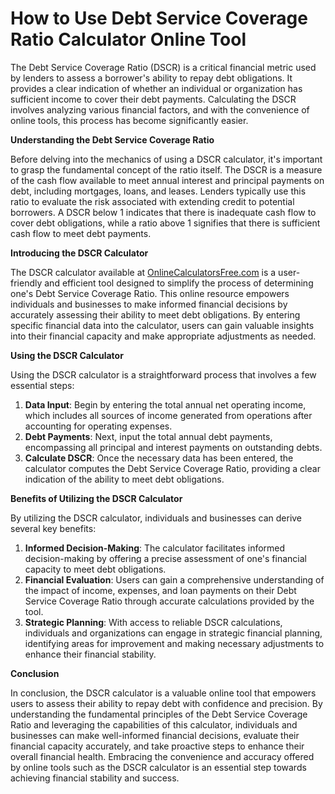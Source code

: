 How to Use Debt Service Coverage Ratio Calculator Online Tool
=============================================================

The Debt Service Coverage Ratio (DSCR) is a critical financial metric used by lenders to assess a borrower's ability to repay debt obligations. It provides a clear indication of whether an individual or organization has sufficient income to cover their debt payments. Calculating the DSCR involves analyzing various financial factors, and with the convenience of online tools, this process has become significantly easier.

**Understanding the Debt Service Coverage Ratio**

Before delving into the mechanics of using a DSCR calculator, it's important to grasp the fundamental concept of the ratio itself. The DSCR is a measure of the cash flow available to meet annual interest and principal payments on debt, including mortgages, loans, and leases. Lenders typically use this ratio to evaluate the risk associated with extending credit to potential borrowers. A DSCR below 1 indicates that there is inadequate cash flow to cover debt obligations, while a ratio above 1 signifies that there is sufficient cash flow to meet debt payments.

**Introducing the DSCR Calculator**

The DSCR calculator available at [OnlineCalculatorsFree.com](https://www.onlinecalculatorsfree.com/financial/debt-service-coverage-ratio-calculator.html) is a user-friendly and efficient tool designed to simplify the process of determining one's Debt Service Coverage Ratio. This online resource empowers individuals and businesses to make informed financial decisions by accurately assessing their ability to meet debt obligations. By entering specific financial data into the calculator, users can gain valuable insights into their financial capacity and make appropriate adjustments as needed.

**Using the DSCR Calculator**

Using the DSCR calculator is a straightforward process that involves a few essential steps:

1. **Data Input**: Begin by entering the total annual net operating income, which includes all sources of income generated from operations after accounting for operating expenses.
2. **Debt Payments**: Next, input the total annual debt payments, encompassing all principal and interest payments on outstanding debts.
3. **Calculate DSCR**: Once the necessary data has been entered, the calculator computes the Debt Service Coverage Ratio, providing a clear indication of the ability to meet debt obligations.

**Benefits of Utilizing the DSCR Calculator**

By utilizing the DSCR calculator, individuals and businesses can derive several key benefits:

1. **Informed Decision-Making**: The calculator facilitates informed decision-making by offering a precise assessment of one's financial capacity to meet debt obligations.
2. **Financial Evaluation**: Users can gain a comprehensive understanding of the impact of income, expenses, and loan payments on their Debt Service Coverage Ratio through accurate calculations provided by the tool.
3. **Strategic Planning**: With access to reliable DSCR calculations, individuals and organizations can engage in strategic financial planning, identifying areas for improvement and making necessary adjustments to enhance their financial stability.

**Conclusion**

In conclusion, the DSCR calculator is a valuable online tool that empowers users to assess their ability to repay debt with confidence and precision. By understanding the fundamental principles of the Debt Service Coverage Ratio and leveraging the capabilities of this calculator, individuals and businesses can make well-informed financial decisions, evaluate their financial capacity accurately, and take proactive steps to enhance their overall financial health. Embracing the convenience and accuracy offered by online tools such as the DSCR calculator is an essential step towards achieving financial stability and success.